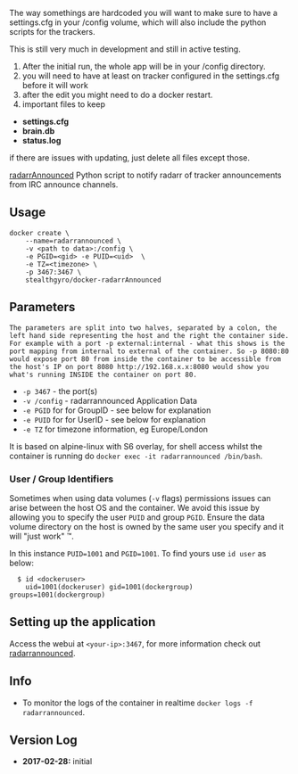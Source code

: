 The way somethings are hardcoded you will want to make sure to have a settings.cfg in your /config volume, which will also include the python scripts for the trackers.

This is still very much in development and still in active testing.

1. After the initial run, the whole app will be in your /config directory.
2. you will need to have at least on tracker configured in the settings.cfg before it will work
3. after the edit you might need to do a docker restart.
4. important files to keep

+ **settings.cfg**
+ **brain.db**
+ **status.log**

if there are issues with updating, just delete all files except those.



[radarrAnnounced](https://github.com/stealthgyro/radarrAnnounced) Python script to notify radarr of tracker announcements from IRC announce channels.


## Usage

```
docker create \
	--name=radarrannounced \
	-v <path to data>:/config \
	-e PGID=<gid> -e PUID=<uid>  \
	-e TZ=<timezone> \
	-p 3467:3467 \
	stealthgyro/docker-radarrAnnounced
```

## Parameters

`The parameters are split into two halves, separated by a colon, the left hand side representing the host and the right the container side. 
For example with a port -p external:internal - what this shows is the port mapping from internal to external of the container.
So -p 8080:80 would expose port 80 from inside the container to be accessible from the host's IP on port 8080
http://192.168.x.x:8080 would show you what's running INSIDE the container on port 80.`


* `-p 3467` - the port(s)
* `-v /config` - radarrannounced Application Data
* `-e PGID` for for GroupID - see below for explanation
* `-e PUID` for for UserID - see below for explanation
* `-e TZ` for timezone information, eg Europe/London

It is based on alpine-linux with S6 overlay, for shell access whilst the container is running do `docker exec -it radarrannounced /bin/bash`.

### User / Group Identifiers

Sometimes when using data volumes (`-v` flags) permissions issues can arise between the host OS and the container. We avoid this issue by allowing you to specify the user `PUID` and group `PGID`. Ensure the data volume directory on the host is owned by the same user you specify and it will "just work" ™.

In this instance `PUID=1001` and `PGID=1001`. To find yours use `id user` as below:

```
  $ id <dockeruser>
    uid=1001(dockeruser) gid=1001(dockergroup) groups=1001(dockergroup)
```

## Setting up the application
Access the webui at `<your-ip>:3467`, for more information check out [radarrannounced](https://github.com/stealthgyro/radarrAnnounced).

## Info

* To monitor the logs of the container in realtime `docker logs -f radarrannounced`.

## Version Log

+ **2017-02-28:** initial 
